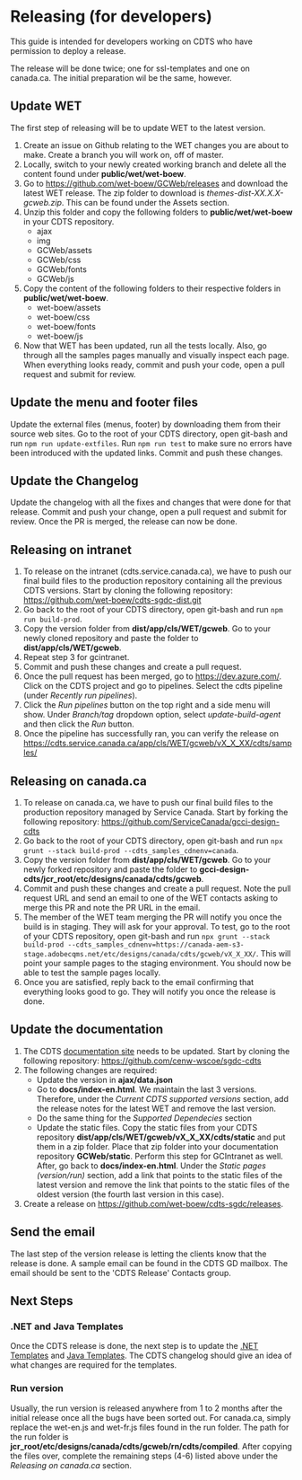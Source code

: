 # Releasing (for developers)

This guide is intended for developers working on CDTS who have permission to deploy a release.

The release will be done twice; one for ssl-templates and one on canada.ca. The initial preparation wil be the same, however.

## Update WET

The first step of releasing will be to update WET to the latest version.
1. Create an issue on Github relating to the WET changes you are about to make. Create a branch you will work on, off of master.
2. Locally, switch to your newly created working branch and delete all the content found under **public/wet/wet-boew**.
3. Go to https://github.com/wet-boew/GCWeb/releases and download the latest WET release. The zip folder to download is *themes-dist-XX.X.X-gcweb.zip*. This can be found under the Assets section.
4. Unzip this folder and copy the following folders to **public/wet/wet-boew** in your CDTS repository.
    - ajax
    - img
    - GCWeb/assets
    - GCWeb/css
    - GCWeb/fonts
    - GCWeb/js
5. Copy the content of the following folders to their respective folders in **public/wet/wet-boew**.
    - wet-boew/assets
    - wet-boew/css
    - wet-boew/fonts
    - wet-boew/js
6. Now that WET has been updated, run all the tests locally. Also, go through all the samples pages manually and visually inspect each page. When everything looks ready, commit and push your code, open a pull request and submit for review.

## Update the menu and footer files

Update the external files (menus, footer) by downloading them from their source web sites. Go to the root of your CDTS directory, open git-bash and run `npm run update-extfiles`. Run `npm run test` to make sure no errors have been introduced with the updated links. Commit and push these changes.

## Update the Changelog

Update the changelog with all the fixes and changes that were done for that release. Commit and push your change, open a pull request and submit for review. Once the PR is merged, the release can now be done.

## Releasing on intranet

1. To release on the intranet (cdts.service.canada.ca), we have to push our final build files to the production repository containing all the previous CDTS versions. Start by cloning the following repository: https://github.com/wet-boew/cdts-sgdc-dist.git
2. Go back to the root of your CDTS directory, open git-bash and run `npm run build-prod`.
3. Copy the version folder from **dist/app/cls/WET/gcweb**. Go to your newly cloned repository and paste the folder to **dist/app/cls/WET/gcweb**.
4. Repeat step 3 for gcintranet.
5. Commit and push these changes and create a pull request.
6. Once the pull request has been merged, go to https://dev.azure.com/. Click on the CDTS project and go to pipelines. Select the cdts pipeline (under *Recently run pipelines*).
7. Click the *Run pipelines* button on the top right and a side menu will show. Under *Branch/tag* dropdown option, select *update-build-agent* and then click the *Run* button.
8. Once the pipeline has successfully ran, you can verify the release on https://cdts.service.canada.ca/app/cls/WET/gcweb/vX_X_XX/cdts/samples/

## Releasing on canada.ca

1. To release on canada.ca, we have to push our final build files to the production repository managed by Service Canada. Start by forking the following repository: https://github.com/ServiceCanada/gcci-design-cdts
2. Go back to the root of your CDTS directory, open git-bash and run `npx grunt --stack build-prod --cdts_samples_cdnenv=canada`.
3. Copy the version folder from **dist/app/cls/WET/gcweb**. Go to your newly forked repository and paste the folder to **gcci-design-cdts/jcr_root/etc/designs/canada/cdts/gcweb**.
4. Commit and push these changes and create a pull request. Note the pull request URL and send an email to one of the WET contacts asking to merge this PR and note the PR URL in the email.
5. The member of the WET team merging the PR will notify you once the build is in staging. They will ask for your approval. To test, go to the root of your CDTS repository, open git-bash and run `npx grunt --stack build-prod --cdts_samples_cdnenv=https://canada-aem-s3-stage.adobecqms.net/etc/designs/canada/cdts/gcweb/vX_X_XX/`. This will point your sample pages to the staging environment. You should now be able to test the sample pages locally.
6. Once you are satisfied, reply back to the email confirming that everything looks good to go. They will notify you once the release is done.

## Update the documentation
1. The CDTS [documentation site](https://cenw-wscoe.github.io/sgdc-cdts/docs/index-en.html) needs to be updated. Start by cloning the following repository:  https://github.com/cenw-wscoe/sgdc-cdts
2. The following changes are required:
    - Update the version in **ajax/data.json**
    - Go to **docs/index-en.html**. We maintain the last 3 versions. Therefore, under the *Current CDTS supported versions* section, add the release notes for the latest WET and remove the last version.
    - Do the same thing for the *Supported Dependecies* section
    - Update the static files. Copy the static files from your CDTS repository **dist/app/cls/WET/gcweb/vX_X_XX/cdts/static** and put them in a zip folder. Place that zip folder into your documentation repository **GCWeb/static**. Perform this step for GCIntranet as well. After, go back to **docs/index-en.html**. Under the *Static pages (version/run)* section, add a link that points to the static files of the latest version and remove the link that points to the static files of the oldest version (the fourth last version in this case).
3. Create a release on https://github.com/wet-boew/cdts-sgdc/releases.

## Send the email
The last step of the version release is letting the clients know that the release is done. A sample email can be found in the CDTS GD mailbox. The email should be sent to the 'CDTS Release' Contacts group.

## Next Steps

### .NET and Java Templates
Once the CDTS release is done, the next step is to update the [.NET Templates](https://gccode.ssc-spc.gc.ca/iitb-dgiit/sds/GOCWebTemplates/DotNetTemplates) and [Java Templates](https://gccode.ssc-spc.gc.ca/iitb-dgiit/sds/GOCWebTemplates/JavaTemplates). The CDTS changelog should give an idea of what changes are required for the templates.

### Run version
Usually, the run version is released anywhere from 1 to 2 months after the initial release once all the bugs have been sorted out. For canada.ca, simply replace the wet-en.js and wet-fr.js files found in the run folder. The path for the run folder is **jcr_root/etc/designs/canada/cdts/gcweb/rn/cdts/compiled**. After copying the files over, complete the remaining steps (4-6) listed above under the *Releasing on canada.ca* section.
